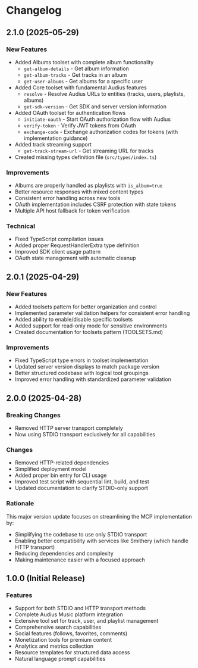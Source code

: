 # Changelog

## 2.1.0 (2025-05-29)

### New Features
- Added Albums toolset with complete album functionality
  - `get-album-details` - Get album information
  - `get-album-tracks` - Get tracks in an album
  - `get-user-albums` - Get albums for a specific user
- Added Core toolset with fundamental Audius features
  - `resolve` - Resolve Audius URLs to entities (tracks, users, playlists, albums)
  - `get-sdk-version` - Get SDK and server version information
- Added OAuth toolset for authentication flows
  - `initiate-oauth` - Start OAuth authorization flow with Audius
  - `verify-token` - Verify JWT tokens from OAuth
  - `exchange-code` - Exchange authorization codes for tokens (with implementation guidance)
- Added track streaming support
  - `get-track-stream-url` - Get streaming URL for tracks
- Created missing types definition file (`src/types/index.ts`)

### Improvements
- Albums are properly handled as playlists with `is_album=true`
- Better resource responses with mixed content types
- Consistent error handling across new tools
- OAuth implementation includes CSRF protection with state tokens
- Multiple API host fallback for token verification

### Technical
- Fixed TypeScript compilation issues
- Added proper RequestHandlerExtra type definition
- Improved SDK client usage pattern
- OAuth state management with automatic cleanup

## 2.0.1 (2025-04-29)

### New Features
- Added toolsets pattern for better organization and control
- Implemented parameter validation helpers for consistent error handling
- Added ability to enable/disable specific toolsets
- Added support for read-only mode for sensitive environments
- Created documentation for toolsets pattern (TOOLSETS.md)

### Improvements
- Fixed TypeScript type errors in toolset implementation
- Updated server version displays to match package version
- Better structured codebase with logical tool groupings
- Improved error handling with standardized parameter validation

## 2.0.0 (2025-04-28)

### Breaking Changes
- Removed HTTP server transport completely
- Now using STDIO transport exclusively for all capabilities

### Changes
- Removed HTTP-related dependencies
- Simplified deployment model
- Added proper bin entry for CLI usage
- Improved test script with sequential lint, build, and test
- Updated documentation to clarify STDIO-only support

### Rationale
This major version update focuses on streamlining the MCP implementation by:
- Simplifying the codebase to use only STDIO transport
- Enabling better compatibility with services like Smithery (which handle HTTP transport)
- Reducing dependencies and complexity
- Making maintenance easier with a focused approach

## 1.0.0 (Initial Release)

### Features
- Support for both STDIO and HTTP transport methods
- Complete Audius Music platform integration
- Extensive tool set for track, user, and playlist management
- Comprehensive search capabilities
- Social features (follows, favorites, comments)
- Monetization tools for premium content
- Analytics and metrics collection
- Resource templates for structured data access
- Natural language prompt capabilities